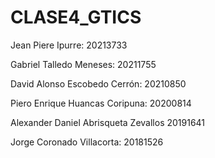 # CLASE4_GTICS

Jean Piere Ipurre: 20213733


Gabriel Talledo Meneses: 20211755



David Alonso Escobedo Cerrón: 20210850


Piero Enrique Huancas Coripuna: 20200814

Alexander Daniel Abrisqueta Zevallos 20191641


Jorge Coronado Villacorta: 20181526
